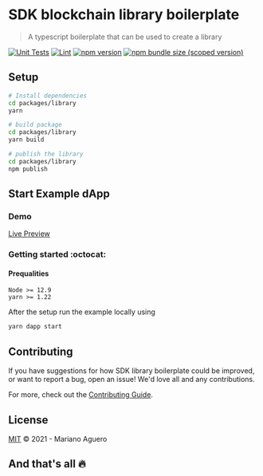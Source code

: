 # SDK blockchain library boilerplate

> A typescript boilerplate that can be used to create a library

[![Unit Tests](https://github.com/mariano-aguero/sdk-library-boilerplate/workflows/Unit%20Tests/badge.svg)](https://github.com/mariano-aguero/sdk-library-boilerplate/actions?query=workflow%3A%22Unit+Tests%22)
[![Lint](https://github.com/mariano-aguero/sdk-library-boilerplate/workflows/Lint/badge.svg)](https://github.com/mariano-aguero/sdk-library-boilerplate/actions?query=workflow%3ALint)
[![npm version](https://img.shields.io/npm/v/sdk-library-boilerplate/latest.svg)](https://www.npmjs.com/package/sdk-library-boilerplate/v/latest)
[![npm bundle size (scoped version)](https://img.shields.io/bundlephobia/minzip/sdk-library-boilerplate/latest.svg)](https://bundlephobia.com/result?p=sdk-library-boilerplate@latest)

## Setup

```sh
# Install dependencies
cd packages/library
yarn
```

```sh
# build package
cd packages/library
yarn build

# publish the library
cd packages/library
npm publish
```

## Start Example dApp

### Demo

[Live Preview](https://focused-mahavira-0c6915.netlify.app)

### Getting started :octocat:

#### Prequalities

```
Node >= 12.9
yarn >= 1.22
```

After the setup run the example locally using

```sh
yarn dapp start
```

## Contributing

If you have suggestions for how SDK library boilerplate could be improved, or want to report a bug, open an issue! We'd love all and any contributions.

For more, check out the [Contributing Guide](CONTRIBUTING.md).

## License

[MIT](LICENSE) © 2021 - Mariano Aguero

## And that's all :fire:

